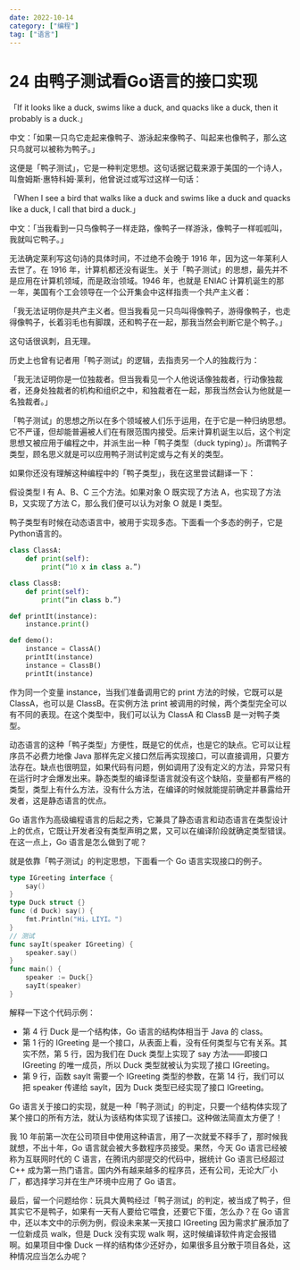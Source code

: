 ```yaml
---
date: 2022-10-14
category: ["编程"] 
tag: ["语言"]
---
```


# 24 由鸭子测试看Go语言的接口实现

「If it looks like a duck, swims like a duck, and quacks like a duck, then it probably is a duck.」

中文：「如果一只鸟它走起来像鸭子、游泳起来像鸭子、叫起来也像鸭子，那么这只鸟就可以被称为鸭子。」

这便是「鸭子测试」，它是一种判定思想。这句话据记载来源于美国的一个诗人，叫詹姆斯·惠特科姆·莱利，他曾说过或写过这样一句话：

「When I see a bird that walks like a duck and swims like a duck and quacks like a duck, I call that bird a duck.」

中文：「当我看到一只鸟像鸭子一样走路，像鸭子一样游泳，像鸭子一样呱呱叫，我就叫它鸭子。」

无法确定莱利写这句诗的具体时间，不过绝不会晚于 1916 年，因为这一年莱利人去世了。在 1916 年，计算机都还没有诞生。关于「鸭子测试」的思想，最先并不是应用在计算机领域，而是政治领域。1946 年，也就是 ENIAC 计算机诞生的那一年，美国有个工会领导在一个公开集会中这样指责一个共产主义者：

「我无法证明你是共产主义者。但当我看见一只鸟叫得像鸭子，游得像鸭子，也走得像鸭子，长着羽毛也有脚蹼，还和鸭子在一起，那我当然会判断它是个鸭子。」

这句话很讽刺，且无理。

历史上也曾有记者用「鸭子测试」的逻辑，去指责另一个人的独裁行为：

「我无法证明你是一位独裁者。但当我看见一个人他说话像独裁者，行动像独裁者，还身处独裁者的机构和组织之中，和独裁者在一起，那我当然会认为他就是一名独裁者。」

「鸭子测试」的思想之所以在多个领域被人们乐于运用，在于它是一种归纳思想。它不严谨，但却能普遍被人们在有限范围内接受。后来计算机诞生以后，这个判定思想又被应用于编程之中，并派生出一种「鸭子类型（duck typing）」。所谓鸭子类型，顾名思义就是可以应用鸭子测试判定或与之有关的类型。

如果你还没有理解这种编程中的「鸭子类型」，我在这里尝试翻译一下：

假设类型 I 有 A、B、C 三个方法。如果对象 O 既实现了方法 A，也实现了方法 B，又实现了方法 C，那么我们便可以认为对象 O 就是 I 类型。

鸭子类型有时候在动态语言中，被用于实现多态。下面看一个多态的例子，它是Python语言的。

```py
class ClassA:
    def print(self):
        print(“10 x in class a.”)

class ClassB:
    def print(self):
        print(“in class b.”)

def printIt(instance):
    instance.print()

def demo():
    instance = ClassA()
    printIt(instance)
    instance = ClassB()
    printIt(instance)
```

作为同一个变量 instance，当我们准备调用它的 print 方法的时候，它既可以是 ClassA，也可以是 ClassB。在实例方法 print 被调用的时候，两个类型完全可以有不同的表现。在这个类型中，我们可以认为 ClassA 和 ClassB 是一对鸭子类型。

动态语言的这种「鸭子类型」方便性，既是它的优点，也是它的缺点。它可以让程序员不必费力地像 Java 那样先定义接口然后再实现接口，可以直接调用，只要方法存在。缺点也很明显，如果代码有问题，例如调用了没有定义的方法，异常只有在运行时才会爆发出来。静态类型的编译型语言就没有这个缺陷，变量都有严格的类型，类型上有什么方法，没有什么方法，在编译的时候就能提前确定并暴露给开发者，这是静态语言的优点。

Go 语言作为高级编程语言的后起之秀，它兼具了静态语言和动态语言在类型设计上的优点，它既让开发者没有类型声明之累，又可以在编译阶段就确定类型错误。在这一点上，Go 语言是怎么做到了呢？

就是依靠「鸭子测试」的判定思想，下面看一个 Go 语言实现接口的例子。

```go
type IGreeting interface {
	say()
}
type Duck struct {}
func (d Duck) say() {
	fmt.Println("Hi，LIYI。")
}
// 测试
func sayIt(speaker IGreeting) {
	speaker.say()
}
func main() {
	speaker := Duck{}
	sayIt(speaker)
}
```

解释一下这个代码示例：

- 第 4 行 Duck 是一个结构体，Go 语言的结构体相当于 Java 的 class。
- 第 1 行的 IGreeting 是一个接口，从表面上看，没有任何类型与它有关系。其实不然，第 5 行，因为我们在 Duck 类型上实现了 say 方法——即接口 IGreeting 的唯一成员，所以 Duck 类型就被认为实现了接口 IGreeting。
- 第 9 行，函数 sayIt 需要一个 IGreeting 类型的参数，在第 14 行，我们可以把 speaker 传递给 sayIt，因为 Duck 类型已经实现了接口 IGreeting。

Go 语言关于接口的实现，就是一种「鸭子测试」的判定，只要一个结构体实现了某个接口的所有方法，就认为该结构体实现了该接口。这种做法简直太方便了！

我 10 年前第一次在公司项目中使用这种语言，用了一次就爱不释手了，那时候我就想，不出十年，Go 语言就会被大多数程序员接受。果然，今天 Go 语言已经被称为互联网时代的 C 语言，在腾讯内部提交的代码中，据统计 Go 语言已经超过 C++ 成为第一热门语言。国内外有越来越多的程序员，还有公司，无论大厂小厂，都选择学习并在生产环境中应用了 Go 语言。

最后，留一个问题给你：玩具大黄鸭经过「鸭子测试」的判定，被当成了鸭子，但其实它不是鸭子，如果有一天有人要给它喂食，还要它下蛋，怎么办？在 Go 语言中，还以本文中的示例为例，假设未来某一天接口 IGreeting 因为需求扩展添加了一位新成员 walk，但是 Duck 没有实现 walk 啊，这时候编译软件肯定会报错啊。如果项目中像 Duck 一样的结构体少还好办，如果很多且分散于项目各处，这种情况应当怎么办呢？
